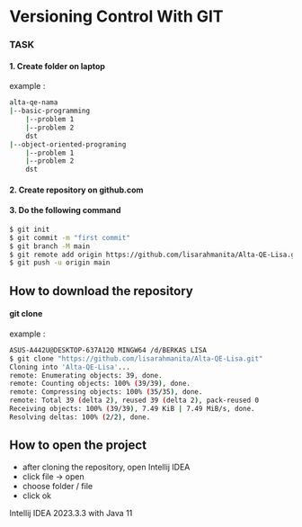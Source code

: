 # Versioning Control With GIT
### TASK

#### 1. Create folder on laptop

example :
```bash
alta-qe-nama
|--basic-programming
    |--problem 1
    |--problem 2
    dst
|--object-oriented-programing
    |--problem 1
    |--problem 2
    dst
```

#### 2. Create repository on github.com
#### 3. Do the following command
```bash
$ git init
$ git commit -m "first commit"
$ git branch -M main
$ git remote add origin https://github.com/lisarahmanita/Alta-QE-Lisa.git
$ git push -u origin main
```

## How to download the repository 
#### git clone <repository to be used>
example :
```bash
ASUS-A442U@DESKTOP-637A12Q MINGW64 /d/BERKAS LISA
$ git clone "https://github.com/lisarahmanita/Alta-QE-Lisa.git"
Cloning into 'Alta-QE-Lisa'...
remote: Enumerating objects: 39, done.
remote: Counting objects: 100% (39/39), done.
remote: Compressing objects: 100% (35/35), done.
remote: Total 39 (delta 2), reused 39 (delta 2), pack-reused 0
Receiving objects: 100% (39/39), 7.49 KiB | 7.49 MiB/s, done.
Resolving deltas: 100% (2/2), done.

```

## How to open the project 
* after cloning the repository, open Intellij IDEA
* click file -> open
* choose folder / file
* click ok
  
Intellij IDEA 2023.3.3 with Java 11
